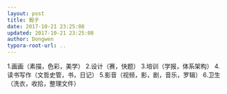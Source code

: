 ```yaml
---
layout: post
title: 骰子
date: 2017-10-21 23:25:08
updated: 2017-10-21 23:25:08
author: Dongwen
typora-root-url: ..
---
```




1.画画（素描，色彩，美学）
2.设计（赛，快题）
3.培训（学报，体系架构）
4.读书写作（文哲史管，书，日记）
5.影音（视频，影，剧，音乐，罗辑）
6.卫生（洗衣，收拾，整理文件）

